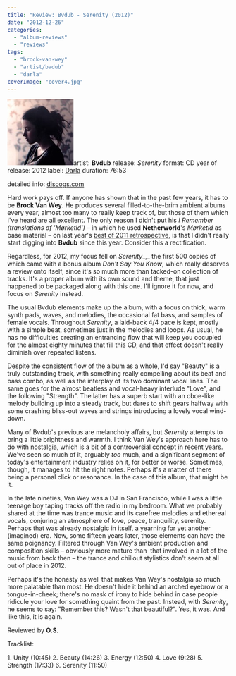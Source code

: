 ```yaml
---
title: "Review: Bvdub - Serenity (2012)"
date: "2012-12-26"
categories: 
  - "album-reviews"
  - "reviews"
tags: 
  - "brock-van-wey"
  - "artist/bvdub"
  - "darla"
coverImage: "cover4.jpg"
---
```


[![bvdub_serenity](images/cover4-150x150.jpg)](http://www.eveningoflight.nl/wordpress/wp-content/uploads/2012/12/cover4.jpg)artist: **Bvdub** release: _Serenity_ format: CD year of release: 2012 label: [Darla](http://www.darla.com/) duration: 76:53

detailed info: [discogs.com](http://www.discogs.com/Bvdub-Serenity/release/3336539)

Hard work pays off. If anyone has shown that in the past few years, it has to be **Brock Van Wey**. He produces several filled-to-the-brim ambient albums every year, almost too many to really keep track of, but those of them which I've heard are all excellent. The only reason I didn't put his _I Remember (translations of 'Mørketid') –_ in which he used **Netherworld**'s _Mørketid_ as base material _–_ on last year's [best of 2011 retrospective](http://www.eveningoflight.nl/2011/12/31/2011-a-retrospective/ "2011: A Retrospective"), is that I didn't really start digging into **Bvdub** since this year. Consider this a rectification.

Regardless, for 2012, my focus fell on _Serenity__,_ the first 500 copies of which came with a bonus album _Don't Say You Know_, which really deserves a review onto itself, since it's so much more than tacked-on collection of tracks. It's a proper album with its own sound and theme, that just happened to be packaged along with this one. I'll ignore it for now, and focus on _Serenity_ instead.

The usual Bvdub elements make up the album, with a focus on thick, warm synth pads, waves, and melodies, the occasional fat bass, and samples of female vocals. Throughout _Serenity_, a laid-back 4/4 pace is kept, mostly with a simple beat, sometimes just in the melodies and loops. As usual, he has no difficulties creating an entrancing flow that will keep you occupied for the almost eighty minutes that fill this CD, and that effect doesn't really diminish over repeated listens.

Despite the consistent flow of the album as a whole, I'd say "Beauty" is a truly outstanding track, with something really compelling about its beat and bass combo, as well as the interplay of its two dominant vocal lines. The same goes for the almost beatless and vocal-heavy interlude "Love", and the following "Strength". The latter has a superb start with an oboe-like melody building up into a steady track, but dares to shift gears halfway with some crashing bliss-out waves and strings introducing a lovely vocal wind-down.

Many of Bvdub's previous are melancholy affairs, but _Serenity_ attempts to bring a little brightness and warmth. I think Van Wey's approach here has to do with nostalgia, which is a bit of a controversial concept in recent years. We've seen so much of it, arguably _too_ much, and a significant segment of today's entertainment industry relies on it, for better or worse. Sometimes, though, it manages to hit the right notes. Perhaps it's a matter of there being a personal click or resonance. In the case of this album, that might be it.

In the late nineties, Van Wey was a DJ in San Francisco, while I was a little teenage boy taping tracks off the radio in my bedroom. What we probably shared at the time was trance music and its carefree melodies and ethereal vocals, conjuring an atmosphere of love, peace, tranquility, serenity. Perhaps that was already nostalgic in itself, a yearning for yet another (imagined) era. Now, some fifteen years later, those elements can have the same poignancy. Filtered through Van Wey's ambient production and composition skills – obviously more mature than  that involved in a lot of the music from back then – the trance and chillout stylistics don't seem at all out of place in 2012.

Perhaps it's the honesty as well that makes Van Wey's nostalgia so much more palatable than most. He doesn't hide it behind an arched eyebrow or a tongue-in-cheek; there's no mask of irony to hide behind in case people ridicule your love for something quaint from the past. Instead, with _Serenity_, he seems to say: "Remember this? Wasn't that beautiful?". Yes, it was. And like this, it is again.

Reviewed by **O.S.**

Tracklist:

1\. Unity (10:45) 2. Beauty (14:26) 3. Energy (12:50) 4. Love (9:28) 5. Strength (17:33) 6. Serenity (11:50)
